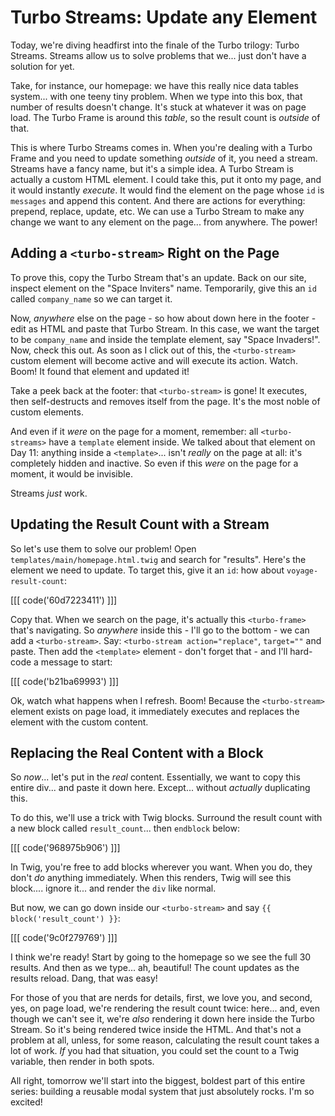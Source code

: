 # Turbo Streams: Update any Element

Today, we're diving headfirst into the finale of the Turbo trilogy: Turbo Streams.
Streams allow us to solve problems that we... just don't have a solution for yet.

Take, for instance, our homepage: we have this really nice data tables system...
with one teeny tiny problem. When we type into this box, that number of results
doesn't change. It's stuck at whatever it was on page load. The Turbo Frame is around
this *table*, so the result count is *outside* of that.

This is where Turbo Streams comes in. When you're dealing with a Turbo Frame and
you need to update something *outside* of it, you need a stream. Streams have a fancy
name, but it's a simple idea. A Turbo Stream is actually a custom HTML element. I could
take this, put it onto my page, and it would instantly *execute*. It would find the
element on the page whose `id` is `messages` and append this content. And there are
actions for everything: prepend, replace, update, etc. We can use a Turbo Stream to
make any change we want to any element on the page... from anywhere. The power!

## Adding a `<turbo-stream>` Right on the Page

To prove this, copy the Turbo Stream that's an update. Back on our site, inspect
element on the "Space Inviters" name. Temporarily, give this an `id` called
`company_name` so we can target it.

Now, *anywhere* else on the page - so how about down here in the footer - edit as
HTML and paste that Turbo Stream. In this case, we want the target to be `company_name`
and inside the template element, say "Space Invaders!". Now, check this out. As soon
as I click out of this, the `<turbo-stream>` custom element will become active and
will execute its action. Watch. Boom! It found that element and updated it!

Take a peek back at the footer: that `<turbo-stream>` is gone!
It executes, then self-destructs and removes itself from the page. It's the most
noble of custom elements.

And even if it *were* on the page for a moment, remember: all `<turbo-streams>` have
a `template` element inside. We talked about that element on Day 11: anything
inside a `<template>`... isn't *really* on the page at all: it's completely
hidden and inactive. So even if this *were* on the page for a moment, it would be
invisible.

Streams *just* work.

## Updating the Result Count with a Stream

So let's use them to solve our problem! Open `templates/main/homepage.html.twig`
and search for "results". Here's the element we need to update. To target this,
give it an `id`: how about `voyage-result-count`:

[[[ code('60d7223411') ]]]

Copy that. When we search on the page, it's actually this `<turbo-frame>` that's navigating.
So *anywhere* inside this - I'll go to the bottom - we can add a `<turbo-stream>`.
Say: `<turbo-stream action="replace"`, `target=""` and paste. Then add the
`<template>` element - don't forget that - and I'll hard-code a message to start:

[[[ code('b21ba69993') ]]]

Ok, watch what happens when I refresh. Boom! Because the `<turbo-stream>` element
exists on page load, it immediately executes and replaces the element with the
custom content.

## Replacing the Real Content with a Block

So *now*... let's put in the *real* content. Essentially, we want to copy this
entire div... and paste it down here. Except... without *actually* duplicating
this.

To do this, we'll use a trick with Twig blocks. Surround the result count with a
new block called `result_count`... then `endblock` below:

[[[ code('968975b906') ]]]

In Twig, you're free to add blocks wherever you want. When you do, they don't *do*
anything immediately. When this renders, Twig will see this block.... ignore it...
and render the `div` like normal.

But now, we can go down inside our `<turbo-stream>` and say `{{ block('result_count') }}`:

[[[ code('9c0f279769') ]]]

I think we're ready! Start by going to the homepage so we see the full 30 results.
And then as we type... ah, beautiful! The count updates as the results reload.
Dang, that was easy!

For those of you that are nerds for details, first, we love you, and second, yes,
on page load, we're rendering the result count twice: here... and, even though we
can't see it, we're *also* rendering it down here inside the Turbo Stream. So it's
being rendered twice inside the HTML. And that's not a problem at all, unless,
for some reason, calculating the result count takes a lot of work. *If* you had
that situation, you could set the count to a Twig variable, then render in both spots.

All right, tomorrow we'll start into the biggest, boldest part of this entire series:
building a reusable modal system that just absolutely rocks. I'm so excited!
